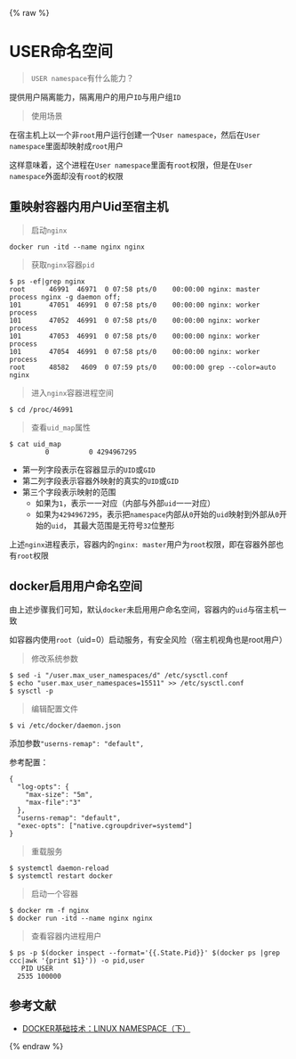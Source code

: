 {% raw %}
# USER命名空间

> `USER namespace`有什么能力？

提供用户隔离能力，隔离用户的用户`ID`与用户组`ID`

> 使用场景

在宿主机上以一个非`root`用户运行创建一个`User namespace`，然后在`User namespace`里面却映射成`root`用户

这样意味着，这个进程在`User namespace`里面有`root`权限，但是在`User namespace`外面却没有`root`的权限

## 重映射容器内用户Uid至宿主机

> 启动`nginx`

```shell
docker run -itd --name nginx nginx
```
    
> 获取`nginx`容器`pid`

```shell
$ ps -ef|grep nginx
root      46991  46971  0 07:58 pts/0    00:00:00 nginx: master process nginx -g daemon off;
101       47051  46991  0 07:58 pts/0    00:00:00 nginx: worker process
101       47052  46991  0 07:58 pts/0    00:00:00 nginx: worker process
101       47053  46991  0 07:58 pts/0    00:00:00 nginx: worker process
101       47054  46991  0 07:58 pts/0    00:00:00 nginx: worker process
root      48582   4609  0 07:59 pts/0    00:00:00 grep --color=auto nginx
```

> 进入`nginx`容器进程空间

```shell
$ cd /proc/46991
```

> 查看`uid_map`属性

```shell
$ cat uid_map
         0          0 4294967295
```
             
- 第一列字段表示在容器显示的`UID`或`GID`
- 第二列字段表示容器外映射的真实的`UID`或`GID`
- 第三个字段表示映射的范围
    - 如果为`1`，表示一一对应（内部与外部`uid`一一对应）
    - 如果为`4294967295`，表示把`namespace`内部从`0`开始的`uid`映射到外部从`0`开始的`uid`，
     其最大范围是无符号`32`位整形
             
上述`nginx`进程表示，容器内的`nginx: master`用户为`root`权限，即在容器外部也有`root`权限

## docker启用用户命名空间

由上述步骤我们可知，默认`docker`未启用用户命名空间，容器内的`uid`与宿主机一致

如容器内使用`root`（uid=0）启动服务，有安全风险（宿主机视角也是root用户）

> 修改系统参数

```shell script
$ sed -i "/user.max_user_namespaces/d" /etc/sysctl.conf
$ echo "user.max_user_namespaces=15511" >> /etc/sysctl.conf
$ sysctl -p
```

> 编辑配置文件

```shell script
$ vi /etc/docker/daemon.json
```

添加参数`"userns-remap": "default",`

参考配置：

```shell
{
  "log-opts": {
    "max-size": "5m",
    "max-file":"3"
  },
  "userns-remap": "default",
  "exec-opts": ["native.cgroupdriver=systemd"]
}
```

> 重载服务

```shell script
$ systemctl daemon-reload
$ systemctl restart docker
```

> 启动一个容器

```shell script
$ docker rm -f nginx
$ docker run -itd --name nginx nginx
```

> 查看容器内进程用户

```shell script
$ ps -p $(docker inspect --format='{{.State.Pid}}' $(docker ps |grep ccc|awk '{print $1}')) -o pid,user
   PID USER
  2535 100000
```

## 参考文献

- [DOCKER基础技术：LINUX NAMESPACE（下）](https://coolshell.cn/articles/17029.html)

{% endraw %}